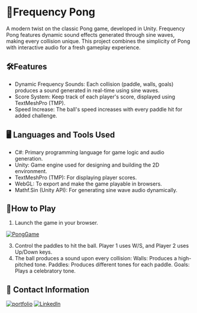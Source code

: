 
# 🏓Frequency Pong 

A modern twist on the classic Pong game, developed in Unity. Frequency Pong features dynamic sound effects generated through sine waves, making every collision unique. This project combines the simplicity of Pong with interactive audio for a fresh gameplay experience.


## 🛠️Features

- Dynamic Frequency Sounds: Each collision (paddle, walls, goals) produces a sound generated in real-time using sine waves.
- Score System: Keep track of each player's score, displayed using TextMeshPro (TMP).
- Speed Increase: The ball's speed increases with every paddle hit for added challenge.

## 🖥️ Languages and Tools Used
- C#: Primary programming language for game logic and audio generation.
- Unity: Game engine used for designing and building the 2D environment.
- TextMeshPro (TMP): For displaying player scores.
- WebGL: To export and make the game playable in browsers.
- Mathf.Sin (Unity API): For generating sine wave audio dynamically.

## 🚀How to Play

1. Launch the game in your browser.

[![PongGame](https://img.shields.io/badge/play-badge?style=for-the-badge&logo=Unity&labelColor=black&color=gray)]([https://portfolio-86-seven.vercel.app/](https://frequency-pong-valen-r-s-valenrs-projects.vercel.app/))

3. Control the paddles to hit the ball. Player 1 uses W/S, and Player 2 uses Up/Down keys.
4. The ball produces a sound upon every collision:
Walls: Produces a high-pitched tone.
Paddles: Produces different tones for each paddle.
Goals: Plays a celebratory tone.
## 🔗 Contact Information
[![portfolio](https://img.shields.io/badge/My%20portfolio%20-%20hotpink?style=for-the-badge&logo=kofi&logoColor=black)](https://portfolio-86-seven.vercel.app/)
[![LinkedIn](https://img.shields.io/badge/LinkedIn%20-%20blue?style=for-the-badge&logo=linkedin&logoColor=snow)](https://www.linkedin.com/in/valentina-restrepo-0389812a2/)

